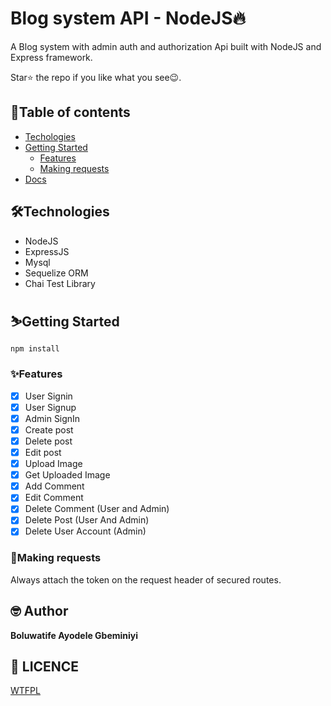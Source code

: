 # Blog system API - NodeJS🔥 

A Blog system with admin auth and authorization Api built with NodeJS and Express framework.


Star⭐ the repo if you like what you see😉.

## 📖Table of contents

- [Techologies](#technologies)
- [Getting Started](#getting-started)
  - [Features](#features)
  - [Making requests](#making-requests)
- [Docs](https://www.getpostman.com/collections/9c53ea2a13f36fa9b7ef)

## 🛠️Technologies

- NodeJS
- ExpressJS
- Mysql
- Sequelize ORM
- Chai Test Library

## ⛷️Getting Started

```
npm install
```

### ✨Features

- [x] User Signin
- [x] User Signup
- [x] Admin SignIn
- [x] Create post 
- [x] Delete post
- [x] Edit post
- [x] Upload Image
- [x] Get Uploaded Image
- [x] Add Comment
- [x] Edit Comment
- [x] Delete Comment (User and Admin)
- [x] Delete Post (User And Admin)
- [x] Delete User Account (Admin)

### 📮Making requests

Always attach the token on the request header of secured routes.

## 🤓 Author

**Boluwatife Ayodele Gbeminiyi** 

## 🔖 LICENCE

[WTFPL](http://www.wtfpl.net/about/)
